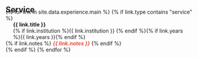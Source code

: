 <h2 id="publications" style="margin: 2px 0px -15px;">Service</h2>

<div class="publications">
{% for link in site.data.experience.main %}
{% if link.type contains "service" %}
<div class="pub-row">
  <div class="col-sm-9" style="position: relative;padding-right: 15px;padding-left: 20px;">
      <div class="title"><b>{{ link.title }}</b></div>
      <div class="author">{% if link.institution %}{{ link.institution }} {% endif %}{% if link.years %}{{ link.years }}{% endif %}</div></div></div>
    {% if link.notes %} 
      <strong> <i style="color:#e74d3c">{{ link.notes }}</i></strong>
      {% endif %}<br>
{% endif %}
{% endfor %}
</div>
